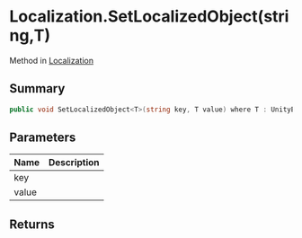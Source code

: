 # Localization.SetLocalizedObject(string,T)

Method in [Localization](/api/csharp/yarn.unity.localization.md)

## Summary



```csharp
public void SetLocalizedObject<T>(string key, T value) where T : UnityEngine.Object;
```

## Parameters

|Name|Description|
|:---|:---|
|key||
|value||

## Returns



